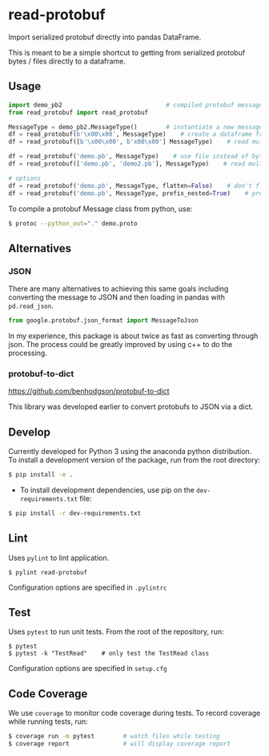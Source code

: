 # read-protobuf

Import serialized protobuf directly into pandas DataFrame.

This is meant to be a simple shortcut to getting from serialized protobuf bytes / files directly to a dataframe. 

## Usage

```python
import demo_pb2                             # compiled protobuf message module 
from read_protobuf import read_protobuf

MessageType = demo_pb2.MessageType()        # instantiate a new message type
df = read_protobuf(b'\x00\x00', MessageType)    # create a dataframe from serialized protobuf bytes
df = read_protobuf([b'\x00\x00', b'x00\x00'] MessageType)    # read multiple protobuf bytes

df = read_protobuf('demo.pb', MessageType)    # use file instead of bytes
df = read_protobuf(['demo.pb', 'demo2.pb'], MessageType)    # read multiple files

# options
df = read_protobuf('demo.pb', MessageType, flatten=False)    # don't flatten pb messages
df = read_protobuf('demo.pb', MessageType, prefix_nested=True)    # prefix nested messages with parent keys (like pandas.io.json.json_normalize)
```

To compile a protobuf Message class from python, use:

```bash
$ protoc --python_out="." demo.proto
```

## Alternatives

### JSON

There are many alternatives to achieving this same goals including converting the message to JSON and then loading in pandas with `pd.read_json`.  

```python
from google.protobuf.json_format import MessageToJson
```

In my experience, this package is about twice as fast as converting through json. The process could be greatly improved by using c++ to do the processing.

### protobuf-to-dict

https://github.com/benhodgson/protobuf-to-dict

This library was developed earlier to convert protobufs to JSON via a dict.

## Develop

Currently developed for Python 3 using the anaconda python distribution. To install a development version of the package, run from the root directory:

```bash
$ pip install -e .
```

- To install development dependencies, use pip on the `dev-requirements.txt` file:

```bash
$ pip install -r dev-requirements.txt
```

## Lint

Uses `pylint` to lint application.

```
$ pylint read-protobuf
```

Configuration options are specified in `.pylintrc`

## Test

Uses `pytest` to run unit tests. From the root of the repository, run:

```
$ pytest
$ pytest -k "TestRead"    # only test the TestRead class
```

Configuration options are specified in `setup.cfg`

## Code Coverage

We use `coverage` to monitor code coverage during tests. To record coverage while running tests, run:

```bash
$ coverage run -m pytest        # watch files while testing
$ coverage report               # will display coverage report
```
